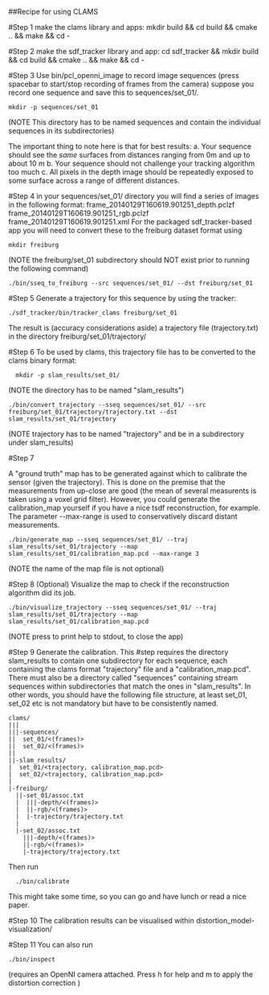 ##Recipe for using CLAMS

#Step 1
make the clams library and apps:
  mkdir build && cd build && cmake .. && make && cd -

#Step 2
make the sdf_tracker library and app:
  cd sdf_tracker && mkdir build && cd build && cmake .. && make && cd -

#Step 3
Use bin/pcl_openni_image to record image sequences (press spacebar to start/stop recording of frames from the camera) 
suppose you record one sequence and save this to sequences/set_01/. 

```Shell
mkdir -p sequences/set_01
```
(NOTE This directory has to be named sequences and contain the individual sequences in its subdirectories)

The important thing to note here is that for best results:
  a. Your sequence should see the *same* surfaces from distances ranging from 0m and up to about 10 m
  b. Your sequence should not challenge your tracking algorithm too much
  c. All pixels in the depth image should be repeatedly exposed to some surface across a range of different distances.

#Step 4 
in your sequences/set_01/ directory you will find a series of images in the following format:
  frame_20140129T160619.901251_depth.pclzf
  frame_20140129T160619.901251_rgb.pclzf
  frame_20140129T160619.901251.xml
For the packaged sdf_tracker-based app you will need to convert these to the freiburg dataset format using

```Shell
mkdir freiburg
```
(NOTE the freiburg/set_01 subdirectory should NOT exist prior to running the following command)

```Shell
./bin/sseq_to_freiburg --src sequences/set_01/ --dst freiburg/set_01
```

#Step 5
Generate a trajectory for this sequence by using the tracker:
```Shell
./sdf_tracker/bin/tracker_clams freiburg/set_01
```

The result is (accuracy considerations aside) a trajectory file (trajectory.txt) in the directory
  freiburg/set_01/trajectory/

#Step 6 
To be used by clams, this trajectory file has to be converted to the clams binary format:

```Shell
  mkdir -p slam_results/set_01/ 
```
(NOTE the directory has to be named "slam_results")

```Shell
./bin/convert_trajectory --sseq sequences/set_01/ --src freiburg/set_01/trajectory/trajectory.txt --dst slam_results/set_01/trajectory
```

(NOTE trajectory has to be named "trajectory" and be in a subdirectory under slam_results)

#Step 7

A "ground truth" map has to be generated against which to calibrate the sensor (given the trajectory). This is done on the premise that the measurements from up-close are good (the mean of several measurents is taken using a voxel grid filter). However, you could generate the calibration_map yourself if you have a nice tsdf reconstruction, for example. 
The parameter --max-range is used to conservatively discard distant measurements. 

```Shell
./bin/generate_map --sseq sequences/set_01/ --traj slam_results/set_01/trajectory --map slam_results/set_01/calibration_map.pcd --max-range 3
```

(NOTE the name of the map file is not optional)

#Step 8 (Optional)
Visualize the map to check if the reconstruction algorithm did its job.

```Shell
./bin/visualize_trajectory --sseq sequences/set_01/ --traj slam_results/set_01/trajectory --map slam_results/set_01/calibration_map.pcd
```
(NOTE press <h> to print help to stdout, <ESC> to close the app)

#Step 9
Generate the calibration. This #step requires the directory slam_results to contain one subdirectory for each sequence, each containing the clams format "trajectory" file and a "calibration_map.pcd". There must also be a directory called "sequences" containing stream sequences within subdirectories that match the ones in "slam_results". In other words, you should have the following file structure, at least set_01, set_02 etc is not mandatory but have to be consistently named.

```
clams/
|||
|||-sequences/
||  set_01/<(frames)>
||  set_02/<(frames)>
||
||-slam_results/
|  set_01/<trajectory, calibration_map.pcd>
|  set_02/<trajectory, calibration_map.pcd>
|
|-freiburg/
  ||-set_01/assoc.txt
  |  |||-depth/<(frames)>
  |  ||-rgb/<(frames)>
  |  |-trajectory/trajectory.txt
  |
  |-set_02/assoc.txt
    |||-depth/<(frames)>
    ||-rgb/<(frames)>
    |-trajectory/trajectory.txt
```


Then run

```Shell
  ./bin/calibrate
```

This might take some time, so you can go and have lunch or read a nice paper.

#Step 10
The calibration results can be visualised within 
  distortion_model-visualization/

#Step 11
You can also run 

```Shell
./bin/inspect
```
(requires an OpenNI camera attached. Press h for help and m to apply the distortion correction )